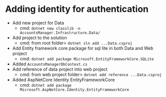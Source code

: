 # Adding identity for authentication

- Add new project for Data
  - cmd: `dotnet new classlib -n AccountsManager.Infrastructure.Data/`
- Add project to the solution
  - cmd: from root folder> `dotnet sln add ...Data.csproj`
- Add Entity framework core package for sql lite in both Data and Web project
  - cmd: `dotnet add package Microsoft.EntityFrameworkCore.SQLite`
- Added `AccountsManagerDbContext.cs`
- Add reference of data project into web project
  - cmd: from web project folder> `dotnet add reference ...Data.csproj`
- Added AspNetCore Identity EntityFrameworkCore
  - cmd: `dotnet add package Microsoft.AspNetCore.Identity.EntityFrameworkCore`
